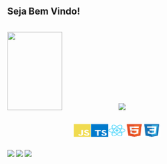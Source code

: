 ## Seja Bem Vindo!
 
<div><br>
<img height="180em" width="50%" src="https://github-readme-stats-git-master-yuri-ribeiros-projects.vercel.app/api?username=VitorCyriaco&show_icons=true&hide_border=true&theme=dark#gh-dark-mode-only" />
<img height="180em" width="auto" src="https://github-readme-stats-git-master-yuri-ribeiros-projects.vercel.app/api/top-langs/?username=VitorCyriaco&langs_count=16&theme=dark#gh-dark-mode-only&hide_border=false"/>
</div>

##

<div style="display: flex; justify-content: center;"><br>
<img align="center" alt="JS" height="30" width="40" src="https://raw.githubusercontent.com/devicons/devicon/master/icons/javascript/javascript-plain.svg">
<img align="center" alt="TS" height="30" width="40" src="https://raw.githubusercontent.com/devicons/devicon/master/icons/typescript/typescript-plain.svg">
<img align="center" alt="React" height="30" width="40" src="https://raw.githubusercontent.com/devicons/devicon/master/icons/react/react-original.svg">
<img align="center" alt="HTML" height="30" width="40" src="https://raw.githubusercontent.com/devicons/devicon/master/icons/html5/html5-original.svg">
<img align="center" alt="CSS" height="30" width="40" src="https://raw.githubusercontent.com/devicons/devicon/master/icons/css3/css3-original.svg">
</div>

  ##
  
<div> 
<a href="https://www.instagram.com/VitorCyriaco" target="_blank"><img src="https://img.shields.io/badge/-Instagram-%23E4405F?style=for-the-badge&logo=instagram&logoColor=white" target="_blank"></a>
<a href = "mailto:vitorcyriaco@gmail.com"><img src="https://img.shields.io/badge/-Gmail-%23333?style=for-the-badge&logo=gmail&logoColor=white" target="_blank"></a>
<a href="https://www.linkedin.com/in/vitorcyriaco/" target="_blank"><img src="https://img.shields.io/badge/-LinkedIn-%230077B5?style=for-the-badge&logo=linkedin&logoColor=white" target="_blank"></a>
</div>
